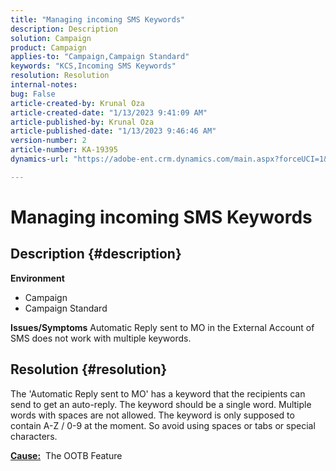 ```yaml
---
title: "Managing incoming SMS Keywords"
description: Description
solution: Campaign
product: Campaign
applies-to: "Campaign,Campaign Standard"
keywords: "KCS,Incoming SMS Keywords"
resolution: Resolution
internal-notes: 
bug: False
article-created-by: Krunal Oza
article-created-date: "1/13/2023 9:41:09 AM"
article-published-by: Krunal Oza
article-published-date: "1/13/2023 9:46:46 AM"
version-number: 2
article-number: KA-19395
dynamics-url: "https://adobe-ent.crm.dynamics.com/main.aspx?forceUCI=1&pagetype=entityrecord&etn=knowledgearticle&id=aff6aa66-2693-ed11-aad1-6045bd006793"

---
```

# Managing incoming SMS Keywords

## Description {#description}

<b>Environment</b>
- Campaign
- Campaign Standard



<b>Issues/Symptoms</b>
Automatic Reply sent to MO in the External Account of SMS does not work with multiple keywords.


## Resolution {#resolution}


The 'Automatic Reply sent to MO' has a keyword that the recipients can send to get an auto-reply. The keyword should be a single word. Multiple words with spaces are not allowed. The keyword is only supposed to contain A-Z / 0-9 at the moment. So avoid using spaces or tabs or special characters.

<b><u>Cause:</u></b>  The OOTB Feature


